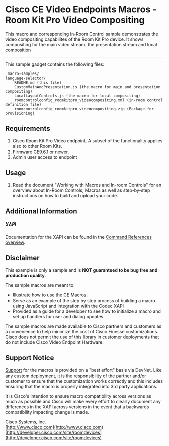 # Cisco CE Video Endpoints Macros - Room Kit Pro Video Compositing
This macro and corresponding In-Room Control sample demonstrates the video compositing capabilites of the Room Kit Pro device. It shows compositing for the main video stream, the presentation stream and local composition

---

This sample gadget contains the following files:

     macro-samples/
	language-selector/
		README.md (this file)
		CustomMainAndPresentation.js (the macro for main and presentation compositing)
		LocalLayoutControls.js (the macro for local compositing)
		roomcontrolconfig_roomkitpro_videocompositing.xml (in-room control definition file)
        roomcontrolconfig_roomkitpro_videocompositing.zip (Package for provisioning)


## Requirements
1. Cisco Room Kit Pro Video endpoint. A subset of the functionality applies also to other Room Kits.
2. Firmware CE9.6.1 or newer.
3. Admin user access to endpoint

## Usage
1. Read the document "Working with Macros and In-room Controls" for an overview about In-Room Controls, Macros as well as step-by-step instructions on how to build and upload your code.

## Additional Information
##### XAPI
Documentation for the XAPI can be found in the [Command References overview](https://www.cisco.com/c/en/us/support/collaboration-endpoints/telepresence-quick-set-series/products-command-reference-list.html).

## Disclaimer
This example is only a sample and is **NOT guaranteed to be bug free and production quality**.

The sample macros are meant to:
- Illustrate how to use the CE Macros.
- Serve as an example of the step by step process of building a macro using JavaScript and integration with the Codec XAPI
- Provided as a guide for a developer to see how to initialize a macro and set up handlers for user and dialog updates.

The sample macros are made available to Cisco partners and customers as a convenience to help minimize the cost of Cisco Finesse customizations. Cisco does not permit the use of this library in customer deployments that do not include Cisco Video Endpoint Hardware.

## Support Notice
[Support](http://developer.cisco.com/site/devnet/support) for the macros is provided on a "best effort" basis via DevNet. Like any custom deployment, it is the responsibility of the partner and/or customer to ensure that the customization works correctly and this includes ensuring that the macro is properly integrated into 3rd party applications.

It is Cisco's intention to ensure macro compatibility across versions as much as possible and Cisco will make every effort to clearly document any differences in the XAPI across versions in the event that a backwards compatibility impacting change is made.

Cisco Systems, Inc.<br>
[http://www.cisco.com](http://www.cisco.com)<br>
[http://developer.cisco.com/site/roomdevices](http://developer.cisco.com/site/roomdevices)

